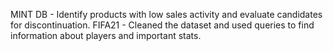 MINT DB - Identify products with low sales activity and evaluate candidates for discontinuation.
FIFA21 - Cleaned  the dataset and used queries to find information about players and important stats.

